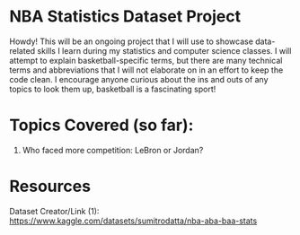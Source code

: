 # NBA Statistics Dataset Project

Howdy! This will be an ongoing project that I will use to showcase data-related skills I learn during my statistics and computer science classes. I will attempt to explain basketball-specific terms, but there are many technical terms and abbreviations that I will not elaborate on in an effort to keep the code clean. I encourage anyone curious about the ins and outs of any topics to look them up, basketball is a fascinating sport!

# Topics Covered (so far):

1. Who faced more competition: LeBron or Jordan?

# Resources

Dataset Creator/Link (1): https://www.kaggle.com/datasets/sumitrodatta/nba-aba-baa-stats
